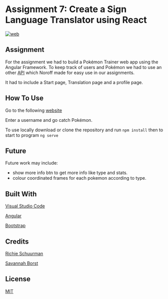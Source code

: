 # Assignment 7: Create a Sign Language Translator using React
[![web](https://img.shields.io/static/v1?logo=heroku&message=Online&label=Heroku&color=430098)]()
## Assignment
For the assignment we had to build a Pokémon Trainer web app using the Angular Framework.
To keep track of users and Pokémon we had to use an other [API](https://github.com/dewald-els/noroff-assignment-api) which Noroff made for easy use in our assignments.

It had to include a Start page, Translation page and a profile page.

## How To Use
Go to the following [website]()

Enter a username and go catch Pokémon.

To use locally download or clone the repository and run `npm install` then to start to program `ng serve`

## Future
Future work may include:
- show more info btn to get more info like type and stats.
- colour coordinated frames for each pokemon according to type.

## Built With
[Visual Studio Code](https://code.visualstudio.com/)

[Angular](https://angular.io/)

[Bootstrap](https://getbootstrap.com/)

## Credits
[Richie Schuurman](https://github.com/RichieSchuurman)

[Savannah Borst](https://github.com/savannah-borst)

## License
[MIT](https://choosealicense.com/licenses/mit/)
